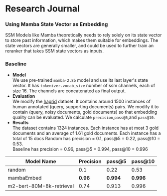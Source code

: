 # Research Journal
### Using Mamba State Vector as Embedding 
SSM Models like Mamba theoretically needs to rely solely on its state vector to store past information, which makes them suitable for embeddings. The state vectors are generally smaller, and could be used to further train an reranker that takes SSM state vectors as inputs.   
### Baseline 
- **Model**  
We use pre-trained `mamba-2.8b` model and use its last layer's state vector. It has `tokenizer.vocab_size` number of ssm channels, each of size 16. The channels are concatenated as final output.   
- **Evaluation**  
We modify the [hagrid](https://huggingface.co/datasets/miracl/hagrid) dataset. It contains around 1500 instances of human annotated (query, supporting documents) pairs. We modify it to contain (query, noisy documents, gold documents) so that embedding quality can be evaluated. We calculate `precision`,`pass@5`,and `pass@10`. 
- **Results**  
The dataset contains 1324 instances. Each instance has at most 3 gold documents and an average of 1.61 gold documents. Each instance has a total of 15 docs
Random has precision = 0.1, pass@5 = 0.22, pass@10 = 0.53.   
Baseline has precision = 0.96, pass@5 = 0.994, pass@10 = 0.996
  
|Model Name | Precision | pass@5 | pass@10|
|---|---|---|---|
|random| 0.1 | 0.22 | 0.53 |  
|mambaEmbed | **0.96** | **0.994** | **0.996**|  
|m2-bert-80M-8k-retrieval | 0.74 | 0.913 | 0.996|  

   

